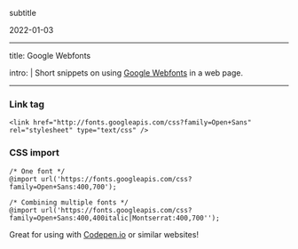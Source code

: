 subtitle

2022-01-03

------------------------------------------------------------------------

title: Google Webfonts

intro: | Short snippets on using [Google Webfonts](https://google.com/fonts) in a web page.

------------------------------------------------------------------------

### Link tag

    <link href="http://fonts.googleapis.com/css?family=Open+Sans" rel="stylesheet" type="text/css" />

### CSS import

    /* One font */
    @import url('https://fonts.googleapis.com/css?family=Open+Sans:400,700');

    /* Combining multiple fonts */
    @import url('https://fonts.googleapis.com/css?family=Open+Sans:400,400italic|Montserrat:400,700'');

Great for using with [Codepen.io](https://codepen.io/) or similar websites!
